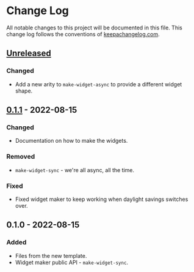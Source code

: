 # Change Log
All notable changes to this project will be documented in this file. This change log follows the conventions of [keepachangelog.com](http://keepachangelog.com/).

## [Unreleased]
### Changed
- Add a new arity to `make-widget-async` to provide a different widget shape.

## [0.1.1] - 2022-08-15
### Changed
- Documentation on how to make the widgets.

### Removed
- `make-widget-sync` - we're all async, all the time.

### Fixed
- Fixed widget maker to keep working when daylight savings switches over.

## 0.1.0 - 2022-08-15
### Added
- Files from the new template.
- Widget maker public API - `make-widget-sync`.

[Unreleased]: https://sourcehost.site/your-name/ch04-concurrency-parallelism/compare/0.1.1...HEAD
[0.1.1]: https://sourcehost.site/your-name/ch04-concurrency-parallelism/compare/0.1.0...0.1.1
